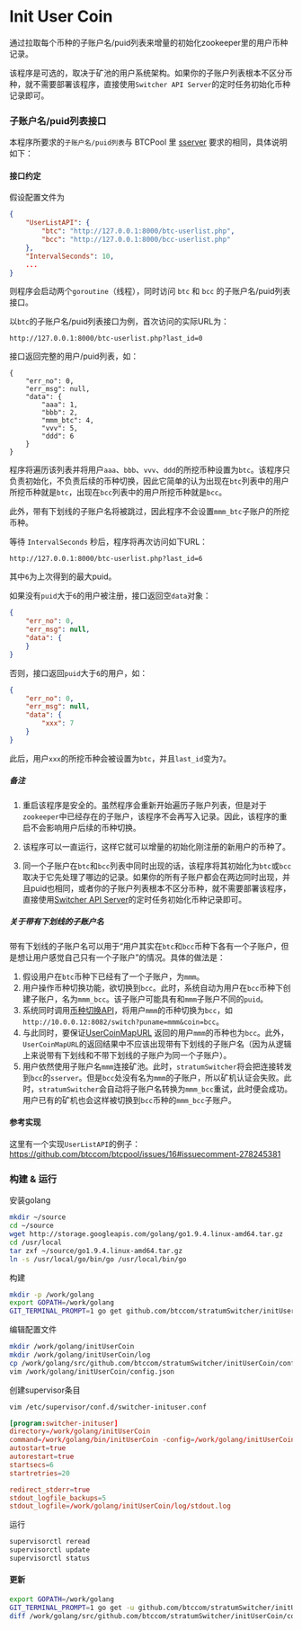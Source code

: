 # Init User Coin

通过拉取每个币种的子账户名/puid列表来增量的初始化zookeeper里的用户币种记录。

该程序是可选的，取决于矿池的用户系统架构。如果你的子账户列表根本不区分币种，就不需要部署该程序，直接使用`Switcher API Server`的定时任务初始化币种记录即可。

### 子账户名/puid列表接口

本程序所要求的`子账户名/puid列表`与 BTCPool 里 [sserver](https://github.com/btccom/btcpool/blob/master/src/sserver/sserver.cfg) 要求的相同，具体说明如下：

#### 接口约定

假设配置文件为
```json
{
    "UserListAPI": {
        "btc": "http://127.0.0.1:8000/btc-userlist.php",
        "bcc": "http://127.0.0.1:8000/bcc-userlist.php"
    },
    "IntervalSeconds": 10,
    ...
}
```

则程序会启动两个`goroutine`（线程），同时访问 `btc` 和 `bcc` 的子账户名/puid列表接口。

以`btc`的子账户名/puid列表接口为例，首次访问的实际URL为：
```
http://127.0.0.1:8000/btc-userlist.php?last_id=0
```
接口返回完整的用户/puid列表，如：
```
{
    "err_no": 0,
    "err_msg": null,
    "data": {
        "aaa": 1,
        "bbb": 2,
        "mmm_btc": 4,
        "vvv": 5,
        "ddd": 6
    }
}
```
程序将遍历该列表并将用户`aaa`、`bbb`、`vvv`、`ddd`的所挖币种设置为`btc`。该程序只负责初始化，不负责后续的币种切换，因此它简单的认为出现在`btc`列表中的用户所挖币种就是`btc`，出现在`bcc`列表中的用户所挖币种就是`bcc`。

此外，带有下划线的子账户名将被跳过，因此程序不会设置`mmm_btc`子账户的所挖币种。

等待 `IntervalSeconds` 秒后，程序将再次访问如下URL：
```
http://127.0.0.1:8000/btc-userlist.php?last_id=6
```
其中`6`为上次得到的最大puid。

如果没有`puid`大于`6`的用户被注册，接口返回空`data`对象：
```json
{
    "err_no": 0,
    "err_msg": null,
    "data": {
    }
}
```
否则，接口返回`puid`大于`6`的用户，如：
```json
{
    "err_no": 0,
    "err_msg": null,
    "data": {
        "xxx": 7
    }
}
```
此后，用户`xxx`的所挖币种会被设置为`btc`，并且`last_id`变为`7`。

##### 备注

1. 重启该程序是安全的。虽然程序会重新开始遍历子账户列表，但是对于`zookeeper`中已经存在的子账户，该程序不会再写入记录。因此，该程序的重启不会影响用户后续的币种切换。

2. 该程序可以一直运行，这样它就可以增量的初始化刚注册的新用户的币种了。

3. 同一个子账户在`btc`和`bcc`列表中同时出现的话，该程序将其初始化为`btc`或`bcc`取决于它先处理了哪边的记录。如果你的所有子账户都会在两边同时出现，并且puid也相同，或者你的子账户列表根本不区分币种，就不需要部署该程序，直接使用[Switcher API Server](../switcherAPIServer#定时任务)的定时任务初始化币种记录即可。

##### 关于带有下划线的子账户名

带有下划线的子账户名可以用于“用户其实在`btc`和`bcc`币种下各有一个子账户，但是想让用户感觉自己只有一个子账户”的情况。具体的做法是：

1. 假设用户在`btc`币种下已经有了一个子账户，为`mmm`。
2. 用户操作币种切换功能，欲切换到`bcc`。此时，系统自动为用户在`bcc`币种下创建子账户，名为`mmm_bcc`。该子账户可能具有和`mmm`子账户不同的`puid`。
3. 系统同时调用[币种切换API](../switcherAPIServer#单用户切换)，将用户`mmm`的币种切换为`bcc`，如`http://10.0.0.12:8082/switch?puname=mmm&coin=bcc`。
4. 与此同时，要保证[UserCoinMapURL](../switcherAPIServer#接口约定) 返回的用户`mmm`的币种也为`bcc`。此外，`UserCoinMapURL`的返回结果中不应该出现带有下划线的子账户名（因为从逻辑上来说带有下划线和不带下划线的子账户为同一个子账户）。
5. 用户依然使用子账户名`mmm`连接矿池。此时，`stratumSwitcher`将会把连接转发到`bcc`的`sserver`。但是`bcc`处没有名为`mmm`的子账户，所以矿机认证会失败。此时，`stratumSwitcher`会自动将子账户名转换为`mmm_bcc`重试，此时便会成功。用户已有的矿机也会这样被切换到`bcc`币种的`mmm_bcc`子账户。

#### 参考实现

这里有一个实现`UserListAPI`的例子：https://github.com/btccom/btcpool/issues/16#issuecomment-278245381

### 构建 & 运行

安装golang

```bash
mkdir ~/source
cd ~/source
wget http://storage.googleapis.com/golang/go1.9.4.linux-amd64.tar.gz
cd /usr/local
tar zxf ~/source/go1.9.4.linux-amd64.tar.gz
ln -s /usr/local/go/bin/go /usr/local/bin/go
```

构建

```bash
mkdir -p /work/golang
export GOPATH=/work/golang
GIT_TERMINAL_PROMPT=1 go get github.com/btccom/stratumSwitcher/initUserCoin
```

编辑配置文件

```bash
mkdir /work/golang/initUserCoin
mkdir /work/golang/initUserCoin/log
cp /work/golang/src/github.com/btccom/stratumSwitcher/initUserCoin/config.default.json /work/golang/initUserCoin/config.json
vim /work/golang/initUserCoin/config.json
```

创建supervisor条目

```bash
vim /etc/supervisor/conf.d/switcher-inituser.conf
```

```conf
[program:switcher-inituser]
directory=/work/golang/initUserCoin
command=/work/golang/bin/initUserCoin -config=/work/golang/initUserCoin/config.json -log_dir=/work/golang/initUserCoin/log -v 2
autostart=true
autorestart=true
startsecs=6
startretries=20

redirect_stderr=true
stdout_logfile_backups=5
stdout_logfile=/work/golang/initUserCoin/log/stdout.log
```

运行

```bash
supervisorctl reread
supervisorctl update
supervisorctl status
```

#### 更新

```bash
export GOPATH=/work/golang
GIT_TERMINAL_PROMPT=1 go get -u github.com/btccom/stratumSwitcher/initUserCoin
diff /work/golang/src/github.com/btccom/stratumSwitcher/initUserCoin/config.default.json /work/golang/initUserCoin/config.json
```

